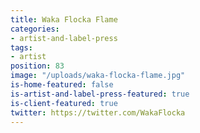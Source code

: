 ```yaml
---
title: Waka Flocka Flame
categories:
- artist-and-label-press
tags:
- artist
position: 83
image: "/uploads/waka-flocka-flame.jpg"
is-home-featured: false
is-artist-and-label-press-featured: true
is-client-featured: true
twitter: https://twitter.com/WakaFlocka
---
```


